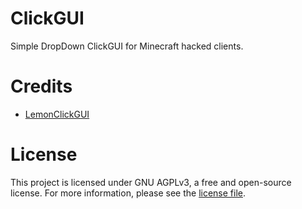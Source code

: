 # ClickGUI
Simple DropDown ClickGUI for Minecraft hacked clients.
# Credits
- [LemonClickGUI](https://masterof13fps.com/forum/index.php?threads/lemon-clickgui-with-herocode-settings.5419/)
# License
This project is licensed under GNU AGPLv3, a free and open-source license. For more information, please see the
[license file](https://github.com/Pandus1337/ClickGUI/blob/main/LICENSE).
